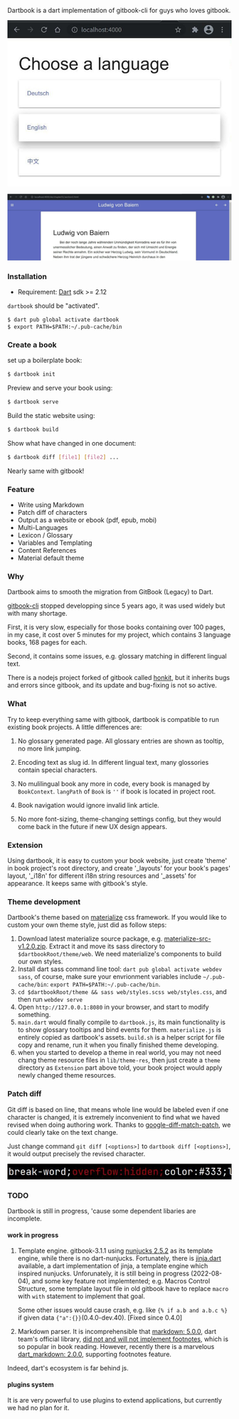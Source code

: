 Dartbook is a dart implementation of gitbook-cli for guys who loves gitbook.

![Multilingual Entry](doc/demo_entry.jpg)

![Book page looking](doc/demo_page.jpg)

### Installation

* Requirement: [Dart](https://dart.dev/get-dart) sdk >= 2.12

`dartbook` should be "activated".

```
$ dart pub global activate dartbook
$ export PATH=$PATH:~/.pub-cache/bin
```

### Create a book

set up a boilerplate book:
```sh
$ dartbook init
```

Preview and serve your book using:
```sh
$ dartbook serve
```

Build the static website using:
```sh
$ dartbook build
```

Show what have changed in one document:
```sh
$ dartbook diff [file1] [file2] ...
```

Nearly same with gitbook!

### Feature

* Write using Markdown
* Patch diff of characters
* Output as a website or ebook (pdf, epub, mobi)
* Multi-Languages
* Lexicon / Glossary
* Variables and Templating
* Content References
* Material default theme

### Why

Dartbook aims to smooth the migration from GitBook (Legacy) to Dart.

[gitbook-cli](https://github.com/GitbookIO/gitbook) stopped developping since 5 years ago, it was used widely but with many shortage.

First, it is very slow, especially for those books containing over 100 pages, in my case, it cost over 5 minutes for my project, which contains 3 language books, 168 pages for each.

Second, it contains some issues, e.g. glossary matching in different lingual text.

There is a nodejs project forked of gitbook called [honkit](https://github.com/honkit/honkit), but it inherits bugs and errors since gitbook, and its update and bug-fixing is not so active.

### What

Try to keep everything same with gitbook, dartbook is compatible to run existing book projects. A little differences are:

1. No glossary generated page. All glossary entries are shown as tooltip, no more link jumping.

2. Encoding text as slug id. In different lingual text, many glossories contain special characters.

3. No mulilingual book any more in code, every book is managed by `BookContext`. `langPath` of `Book` is `''` if book is located in project root.

4. Book navigation would ignore invalid link article.

5. No more font-sizing, theme-changing settings config, but they would come back in the future if new UX design appears.

### Extension

Using dartbook, it is easy to custom your book website, just create 'theme' in book project's root directory, and create '_layouts' for your book's pages' layout, '_i18n' for different i18n string resources and '_assets' for appearance. It keeps same with gitbook's style.

### Theme development

Dartbook's theme based on [materialize](https://github.com/materializecss/materialize/) css framework. If you would like to custom your own theme style, just did as follow steps:

  1. Download latest materialize source package, e.g. [materialize-src-v1.2.0.zip](https://github.com/materializecss/materialize/releases/download/1.2.0/materialize-src-v1.2.0.zip). Extract it and move its sass directory to `$dartbookRoot/theme/web`. We need materialize's components to build our own styles.
  2. Install dart sass command line tool: `dart pub global activate webdev sass`, of course, make sure your envrionment variables include `~/.pub-cache/bin`: `export PATH=$PATH:~/.pub-cache/bin`.
  3. `cd $dartbookRoot/theme && sass web/styles.scss web/styles.css`, and then run `webdev serve`
  4. Open `http://127.0.0.1:8080` in your browser, and start to modify something.
  5. `main.dart` would finally compile to `dartbook.js`, its main functionality is to show glossary tooltips and bind events for them. `materialize.js` is entirely copied as dartbook's assets. `build.sh` is a helper script for file copy and rename, run it when you finally finished theme developing.
  6. when you started to develop a theme in real world, you may not need chang theme resource files in `lib/theme-res`, then just create a `theme` directory as `Extension` part above told, your book project would apply newly changed theme resources.

### Patch diff

Git diff is based on line, that means whole line would be labeled even if one character is changed, it is extremely inconvenient to find what we haved revised when doing authoring work. Thanks to [google-diff-match-patch](https://github.com/google/diff-match-patch), we could clearly take on the text change.

Just change command `git diff [<options>]` to `dartbook diff [<options>]`, it would output precisely the revised character.

![](doc/diff-demo.png)

### TODO

Dartbook is still in progress, 'cause some dependent libaries are incomplete.

#### work in progress

1. Template engine. gitbook-3.1.1 using [nunjucks 2.5.2](https://mozilla.github.io/nunjucks) as its template engine, while there is no dart-nunjucks. Fortunately, there is [jinja.dart](pub.flutter-io.cn/packages/jinja) available, a dart implementation of jinja, a template engine which inspired nunjucks. Unforunately, it is still being in progress (2022-08-04), and some key feature not implemtented; e.g. Macros Control Structure, some template layout file in old gitbook have to replace `macro` with `with` statement to implement that goal.

    Some other issues would cause crash, e.g. like `{% if a.b and a.b.c %}` if given data `{"a":{}}`(0.4.0-dev.40).
    [Fixed since 0.4.0]

2. Markdown parser. It is incomprehensible that [markdown: 5.0.0](https://pub.flutter-io.cn/packages/markdown), dart team's official library, [did not and will not implement footnotes](https://github.com/dart-lang/markdown/issues/342), which is so popular in book reading. However, recently there is a marvelous [dart_markdown: 2.0.0](https://pub.flutter-io.cn/packages/dart_markdown), supporting footnotes feature.

Indeed, dart's ecosystem is far behind js.

#### plugins system

It is are very powerful to use plugins to extend applications, but currently we had no plan for it.
